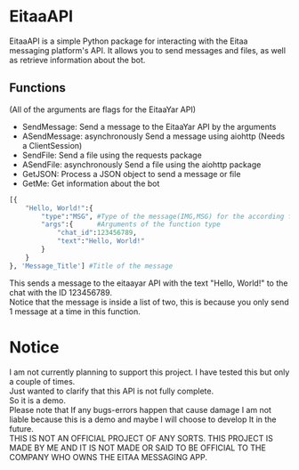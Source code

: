 # EitaaAPI

EitaaAPI is a simple Python package for interacting with the Eitaa messaging platform's API. It allows you to send messages and files, as well as retrieve information about the bot.

## Functions
(All of the arguments are flags for the EitaaYar API)
- SendMessage: Send a message to the EitaaYar API by the arguments
- ASendMessage: asynchronously Send a message using aiohttp (Needs a ClientSession)
- SendFile: Send a file using the requests package
- ASendFile: asynchronously Send a file using the aiohttp package
- GetJSON: Process a JSON object to send a message or file
- GetMe: Get information about the bot
```python
[{
    "Hello, World!":{
        "type":"MSG", #Type of the message(IMG,MSG) for the according function
        "args":{      #Arguments of the function type
            "chat_id":123456789,
            "text":"Hello, World!"
        }
    }
}, 'Message_Title'] #Title of the message
```
This sends a message to the eitaayar API with the text "Hello, World!" to the chat with the ID 123456789. \
Notice that the message is inside a list of two, this is because you only send 1 message at a time in this function.
# Notice
I am not currently planning to support this project. I have tested this but only a couple of times. \
Just wanted to clarify that this API is not fully complete. \
So it is a demo. \
Please note that If any bugs-errors happen that cause damage I am not liable because this is a demo and maybe I will choose to develop It in the future. \
THIS IS NOT AN OFFICIAL PROJECT OF ANY SORTS. THIS PROJECT IS MADE BY ME AND IT IS NOT MADE OR SAID TO BE OFFICIAL TO THE COMPANY WHO OWNS THE EITAA MESSAGING APP.
